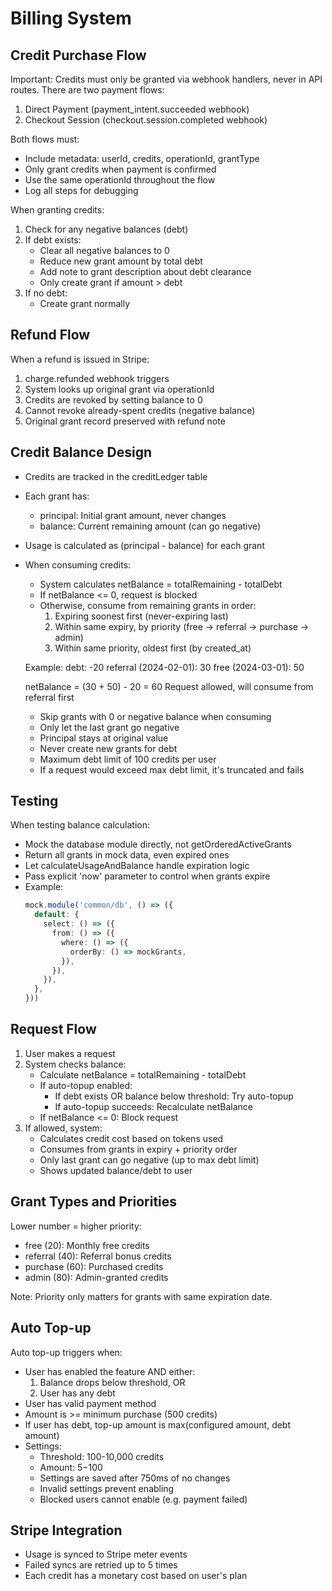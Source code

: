 # Billing System

## Credit Purchase Flow

Important: Credits must only be granted via webhook handlers, never in API routes. There are two payment flows:

1. Direct Payment (payment_intent.succeeded webhook)
2. Checkout Session (checkout.session.completed webhook)

Both flows must:
- Include metadata: userId, credits, operationId, grantType
- Only grant credits when payment is confirmed
- Use the same operationId throughout the flow
- Log all steps for debugging

When granting credits:
1. Check for any negative balances (debt)
2. If debt exists:
   - Clear all negative balances to 0
   - Reduce new grant amount by total debt
   - Add note to grant description about debt clearance
   - Only create grant if amount > debt
3. If no debt:
   - Create grant normally

## Refund Flow

When a refund is issued in Stripe:
1. charge.refunded webhook triggers
2. System looks up original grant via operationId
3. Credits are revoked by setting balance to 0
4. Cannot revoke already-spent credits (negative balance)
5. Original grant record preserved with refund note

## Credit Balance Design

- Credits are tracked in the creditLedger table
- Each grant has:
  - principal: Initial grant amount, never changes
  - balance: Current remaining amount (can go negative)
- Usage is calculated as (principal - balance) for each grant
- When consuming credits:
  - System calculates netBalance = totalRemaining - totalDebt
  - If netBalance <= 0, request is blocked
  - Otherwise, consume from remaining grants in order:
    1. Expiring soonest first (never-expiring last)
    2. Within same expiry, by priority (free -> referral -> purchase -> admin)
    3. Within same priority, oldest first (by created_at)
    
  Example:
    debt: -20
    referral (2024-02-01): 30
    free (2024-03-01): 50
    
    netBalance = (30 + 50) - 20 = 60
    Request allowed, will consume from referral first

  - Skip grants with 0 or negative balance when consuming
  - Only let the last grant go negative
  - Principal stays at original value
  - Never create new grants for debt
  - Maximum debt limit of 100 credits per user
  - If a request would exceed max debt limit, it's truncated and fails

## Testing

When testing balance calculation:
- Mock the database module directly, not getOrderedActiveGrants
- Return all grants in mock data, even expired ones
- Let calculateUsageAndBalance handle expiration logic
- Pass explicit 'now' parameter to control when grants expire
- Example:
  ```typescript
  mock.module('common/db', () => ({
    default: {
      select: () => ({
        from: () => ({
          where: () => ({
            orderBy: () => mockGrants,
          }),
        }),
      }),
    },
  }))
  ```

## Request Flow

1. User makes a request
2. System checks balance:
   - Calculate netBalance = totalRemaining - totalDebt
   - If auto-topup enabled:
     - If debt exists OR balance below threshold: Try auto-topup
     - If auto-topup succeeds: Recalculate netBalance
   - If netBalance <= 0: Block request
3. If allowed, system:
   - Calculates credit cost based on tokens used
   - Consumes from grants in expiry + priority order
   - Only last grant can go negative (up to max debt limit)
   - Shows updated balance/debt to user

## Grant Types and Priorities

Lower number = higher priority:
- free (20): Monthly free credits
- referral (40): Referral bonus credits  
- purchase (60): Purchased credits
- admin (80): Admin-granted credits

Note: Priority only matters for grants with same expiration date.

## Auto Top-up

Auto top-up triggers when:
- User has enabled the feature AND either:
  1. Balance drops below threshold, OR
  2. User has any debt
- User has valid payment method
- Amount is >= minimum purchase (500 credits)
- If user has debt, top-up amount is max(configured amount, debt amount)
- Settings:
  - Threshold: 100-10,000 credits
  - Amount: $5-$100
  - Settings are saved after 750ms of no changes
  - Invalid settings prevent enabling
  - Blocked users cannot enable (e.g. payment failed)

## Stripe Integration

- Usage is synced to Stripe meter events
- Failed syncs are retried up to 5 times
- Each credit has a monetary cost based on user's plan
